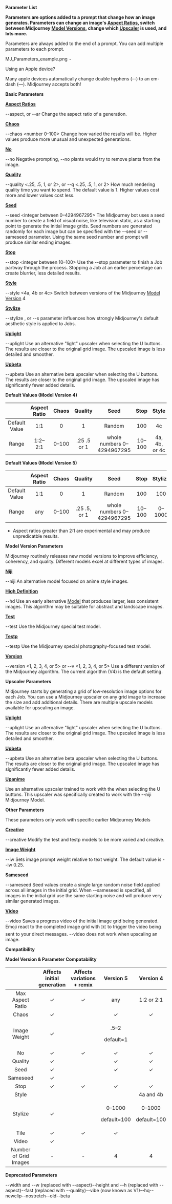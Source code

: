 ﻿**Parameter List**

**Parameters are options added to a prompt that change how an image generates. Parameters can change an image's [Aspect Ratios](https://docs.midjourney.com/aspect-ratios), switch between Midjourney [Model Versions](https://docs.midjourney.com/models), change which [Upscaler](https://docs.midjourney.com/upscalers) is used, and lots more.**

Parameters are always added to the end of a prompt. You can add multiple parameters to each prompt.

MJ\_Parameters\_example.png ¬

Using an Apple device?

Many apple devices automatically change double hyphens (--) to an em-dash (—). Midjourney accepts both!

**Basic Parameters**

[**Aspect Ratios**](https://docs.midjourney.com/aspect-ratios)

--aspect, or --ar Change the aspect ratio of a generation.

[**Chaos**](https://docs.midjourney.com/chaos)

--chaos <number 0–100> Change how varied the results will be. Higher values produce more unusual and unexpected generations.

[**No**](https://docs.midjourney.com/multi-prompts)

--no Negative prompting, --no plants would try to remove plants from the image.

[**Quality**](https://docs.midjourney.com/quality)

--quality <.25, .5, 1, or 2>, or --q <.25, .5, 1, or 2> How much rendering quality time you want to spend. The default value is 1. Higher values cost more and lower values cost less.

[**Seed**](https://docs.midjourney.com/seeds)

--seed <integer between 0–4294967295> The Midjourney bot uses a seed number to create a field of visual noise, like television static, as a starting point to generate the initial image grids. Seed numbers are generated randomly for each image but can be specified with the --seed or --sameseed parameter. Using the same seed number and prompt will produce similar ending images.

[**Stop**](https://docs.midjourney.com/stop)

--stop <integer between 10–100> Use the --stop parameter to finish a Job partway through the process. Stopping a Job at an earlier percentage can create blurrier, less detailed results.

[**Style**](https://docs.midjourney.com/models)

--style <4a, 4b or 4c> Switch between versions of the Midjourney [Model Version](https://docs.midjourney.com/docs/models) 4

[**Stylize**](https://docs.midjourney.com/stylize)

--stylize <number>, or --s <number> parameter influences how strongly Midjourney's default aesthetic style is applied to Jobs.

[**Uplight**](https://docs.midjourney.com/upscalers)

--uplight Use an alternative "light" upscaler when selecting the U buttons. The results are closer to the original grid image. The upscaled image is less detailed and smoother.

[**Upbeta**](https://docs.midjourney.com/upscalers)

--upbeta Use an alternative beta upscaler when selecting the U buttons. The results are closer to the original grid image. The upscaled image has significantly fewer added details.

**Default Values (Model Version 4)**

||**Aspect Ratio**|**Chaos**|**Quality**|**Seed**|**Stop**|**Style**|**Stylize**|
| :-: | :-: | :-: | :-: | :-: | :-: | :-: | :-: |
|Default Value |1:1|0|1|Random|100|4c|100|
|Range |1:2–2:1|0–100|.25 .5 or 1|whole numbers 0–4294967295|10–100|4a, 4b, or 4c|0–1000|

**Default Values (Model Version 5)**

||**Aspect Ratio**|**Chaos**|**Quality**|**Seed**|**Stop**|**Stylize**|
| :-: | :-: | :-: | :-: | :-: | :-: | :-: |
|Default Value |1:1|0|1|Random|100|100|
|Range |any|0–100|.25 .5, or 1|whole numbers 0–4294967295|10–100|0–1000|
- Aspect ratios greater than 2:1 are experimental and may produce unpredicatble results.

**Model Version Parameters**

Midjourney routinely releases new model versions to improve efficiency, coherency, and quality. Different models excel at different types of images.

[**Niji**](https://docs.midjourney.com/models)

--niji An alternative model focused on anime style images.

[**High Definition**](https://docs.midjourney.com/models)

--hd Use an early alternative [Model](https://docs.midjourney.com/models) that produces larger, less consistent images. This algorithm may be suitable for abstract and landscape images.

[**Test**](https://docs.midjourney.com/models)

--test Use the Midjourney special test model.

[**Testp**](https://docs.midjourney.com/models)

--testp Use the Midjourney special photography-focused test model.

[**Version**](https://docs.midjourney.com/models)

--version <1, 2, 3, 4, or 5> or --v <1, 2, 3, 4, or 5> Use a different version of the Midjourney algorithm. The current algorithm (V4) is the default setting.

**Upscaler Parameters**

Midjourney starts by generating a grid of low-resolution image options for each Job. You can use a Midjourney upscaler on any grid image to increase the size and add additional details. There are multiple upscale models available for upscaling an image.

[**Uplight**](https://docs.midjourney.com/upscalers)

--uplight Use an alternative "light" upscaler when selecting the U buttons. The results are closer to the original grid image. The upscaled image is less detailed and smoother.

[**Upbeta**](https://docs.midjourney.com/upscalers)

--upbeta Use an alternative beta upscaler when selecting the U buttons. The results are closer to the original grid image. The upscaled image has significantly fewer added details.

[**Upanime**](https://docs.midjourney.com/upscalers)

Use an alternative upscaler trained to work with the when selecting the U buttons. This upscaler was specifically created to work with the --niji Midjourney Model.

**Other Parameters**

These parameters only work with specific earlier Midjourney Models

[**Creative**](https://docs.midjourney.com/models)

--creative Modify the test and testp models to be more varied and creative.

[**Image Weight**](https://docs.midjourney.com/image-prompts)

--iw Sets image prompt weight relative to text weight. The default value is --iw 0.25.

[**Sameseed**](https://docs.midjourney.com/seeds)

--sameseed Seed values create a single large random noise field applied across all images in the initial grid. When --sameseed is specified, all images in the initial grid use the same starting noise and will produce very similar generated images.

[**Video**](https://docs.midjourney.com/video)

--video Saves a progress video of the initial image grid being generated. Emoji react to the completed image grid with ✉️ to trigger the video being sent to your direct messages. --video does not work when upscaling an image.

**Compatibility**

**Model Version & Parameter Compatability**

||**Affects initial generation**|**Affects variations + remix**|**Version 5**|**Version 4**|**Version 3**|**Test / Testp**|**Niji**|
| :-: | :-: | :-: | :-: | :-: | :-: | :-: | :-: |
|Max Aspect Ratio|✓|✓|any|1:2 or 2:1|5:2 or 2:5|3:2 or 2:3|1:2 or 2:1|
|Chaos|✓||✓|✓|✓|✓|✓|
|Image Weight|✓||<p>.5–2 </p><p>default=1</p>||<p>any </p><p>default=.25</p>|✓||
|No|✓|✓|✓|✓|✓|✓|✓|
|Quality|✓||✓|✓|✓||✓|
|Seed|✓||✓|✓|✓|✓|✓|
|Sameseed|✓||||✓|||
|Stop|✓|✓|✓|✓|✓|✓|✓|
|Style||||4a and 4b||||
|Stylize|✓||<p>0–1000 </p><p>default=100</p>|<p>0–1000 </p><p>default=100</p>|<p>625–60000 </p><p>default=2500)</p>|<p>1250–5000 </p><p>default=2500)</p>||
|Tile|✓|✓|✓||✓|||
|Video|✓||||✓|||
|Number of Grid Images|-|-|4|4|4|2 (1 when aspect ratio≠1:1)||


**Deprecated Parameters**

--width and --w (replaced with --aspect)--height and --h (replaced with --aspect)--fast (replaced with --quality)--vibe (now known as V1)--hq--newclip--nostretch--old--beta


